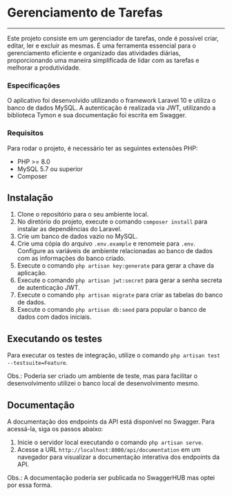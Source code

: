 # Gerenciamento de Tarefas

---

Este projeto consiste em um gerenciador de tarefas, onde é possível criar, editar, ler e excluir as mesmas. É uma ferramenta essencial para o gerenciamento eficiente e organizado das atividades diárias, proporcionando uma maneira simplificada de lidar com as tarefas e melhorar a produtividade.

### Especificações

O aplicativo foi desenvolvido utilizando o framework Laravel 10 e utiliza o banco de dados MySQL. A autenticação é realizada via JWT, utilizando a biblioteca Tymon e sua documentação foi escrita em Swagger.

### Requisitos

Para rodar o projeto, é necessário ter as seguintes extensões PHP:

- PHP >= 8.0
- MySQL 5.7 ou superior
- Composer

## Instalação

1. Clone o repositório para o seu ambiente local.
2. No diretório do projeto, execute o comando `composer install` para instalar as dependências do Laravel.
3. Crie um banco de dados vazio no MySQL.
4. Crie uma cópia do arquivo `.env.example` e renomeie para `.env`. Configure as variáveis de ambiente relacionadas ao banco de dados com as informações do banco criado.
5. Execute o comando `php artisan key:generate` para gerar a chave da aplicação.
6. Execute o comando `php artisan jwt:secret` para gerar a senha secreta de autenticação JWT.
7. Execute o comando `php artisan migrate` para criar as tabelas do banco de dados.
8. Execute o comando `php artisan db:seed` para popular o banco de dados com dados iniciais.

## Executando os testes

Para executar os testes de integração, utilize o comando `php artisan test --testsuite=Feature`.

Obs.: Poderia ser criado um ambiente de teste, mas para facilitar o desenvolvimento utilizei o banco local de desenvolvimento mesmo.

## Documentação

A documentação dos endpoints da API está disponível no Swagger. Para acessá-la, siga os passos abaixo:

1. Inicie o servidor local executando o comando `php artisan serve`.
2. Acesse a URL `http://localhost:8000/api/documentation` em um navegador para visualizar a documentação interativa dos endpoints da API.

Obs.: A documentação poderia ser publicada no SwaggerHUB mas optei por essa forma.
